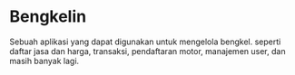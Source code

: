 # Bengkelin
Sebuah aplikasi yang dapat digunakan untuk mengelola bengkel. seperti daftar jasa dan harga, transaksi, pendaftaran motor, manajemen user, dan masih banyak lagi.
